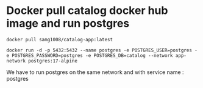 # Docker pull catalog docker hub image and run postgres

`docker pull samg1008/catalog-app:latest`

`docker run -d -p 5432:5432 --name postgres -e POSTGRES_USER=postgres -e POSTGRES_PASSWORD=postgres -e POSTGRES_DB=catalog --network app-network postgres:17-alpine`

We have to run postgres on the same network and with service name : postgres
